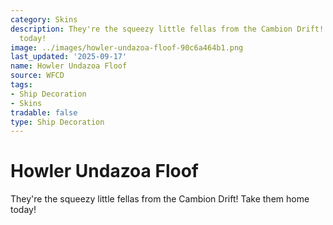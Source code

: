 ```yaml
---
category: Skins
description: They're the squeezy little fellas from the Cambion Drift! Take them home
  today!
image: ../images/howler-undazoa-floof-90c6a464b1.png
last_updated: '2025-09-17'
name: Howler Undazoa Floof
source: WFCD
tags:
- Ship Decoration
- Skins
tradable: false
type: Ship Decoration
---
```


# Howler Undazoa Floof

They're the squeezy little fellas from the Cambion Drift! Take them home today!

